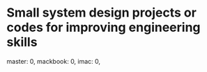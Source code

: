 # Small system design projects or  codes for improving engineering skills
master: 0,
mackbook: 0,
imac: 0,
